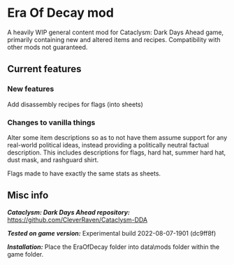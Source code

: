 # Era Of Decay mod

A heavily WIP general content mod for Cataclysm: Dark Days Ahead game, primarily containing new and altered items and recipes. Compatibility with other mods not guaranteed.

## Current features

### New features

Add disassembly recipes for flags (into sheets)

### Changes to vanilla things

Alter some item descriptions so as to not have them assume support for any real-world political ideas, instead providing a politically neutral factual description. This includes descriptions for flags, hard hat, summer hard hat, dust mask, and rashguard shirt.

Flags made to have exactly the same stats as sheets.

## Misc info

***Cataclysm: Dark Days Ahead repository:*** https://github.com/CleverRaven/Cataclysm-DDA

***Tested on game version:*** Experimental build 2022-08-07-1901 (dc9ff8f)

***Installation:*** Place the EraOfDecay folder into data\mods folder within the game folder.
